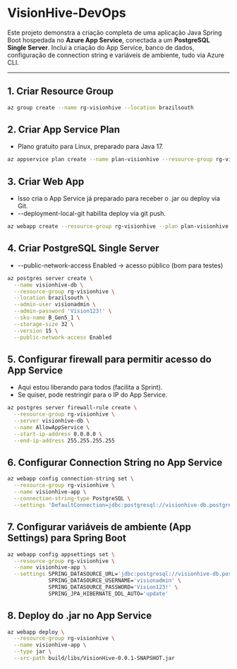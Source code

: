 # VisionHive-DevOps

Este projeto demonstra a criação completa de uma aplicação Java Spring Boot hospedada no **Azure App Service**, conectada a um **PostgreSQL Single Server**. Inclui a criação do App Service, banco de dados, configuração de connection string e variáveis de ambiente, tudo via Azure CLI.

---

## 1. Criar Resource Group
```bash
az group create --name rg-visionhive --location brazilsouth
```

## 2. Criar App Service Plan
- Plano gratuito para Linux, preparado para Java 17.
```bash
az appservice plan create --name plan-visionhive --resource-group rg-visionhive --sku F1 --is-linux
```

## 3. Criar Web App
- Isso cria o App Service já preparado para receber o .jar ou deploy via Git.
- --deployment-local-git habilita deploy via git push.
```bash
az webapp create --resource-group rg-visionhive --plan plan-visionhive --name visionhive-app --runtime "JAVA:17-java17" --deployment-local-git
```

## 4. Criar PostgreSQL Single Server
- --public-network-access Enabled → acesso público (bom para testes)
```bash
az postgres server create \
  --name visionhive-db \
  --resource-group rg-visionhive \
  --location brazilsouth \
  --admin-user visionadmin \
  --admin-password 'Vision123!' \
  --sku-name B_Gen5_1 \
  --storage-size 32 \
  --version 15 \
  --public-network-access Enabled
```

## 5. Configurar firewall para permitir acesso do App Service
- Aqui estou liberando para todos (facilita a Sprint).
- Se quiser, pode restringir para o IP do App Service.
```bash
az postgres server firewall-rule create \
  --resource-group rg-visionhive \
  --server visionhive-db \
  --name AllowAppService \
  --start-ip-address 0.0.0.0 \
  --end-ip-address 255.255.255.255
```

## 6. Configurar Connection String no App Service
```bash
az webapp config connection-string set \
  --resource-group rg-visionhive \
  --name visionhive-app \
  --connection-string-type PostgreSQL \
  --settings 'DefaultConnection=jdbc:postgresql://visionhive-db.postgres.database.azure.com:5432/postgres?user=visionadmin&password=Vision123\!&sslmode=require'
```

## 7. Configurar variáveis de ambiente (App Settings) para Spring Boot
```bash
az webapp config appsettings set \
  --resource-group rg-visionhive \
  --name visionhive-app \
  --settings SPRING_DATASOURCE_URL='jdbc:postgresql://visionhive-db.postgres.database.azure.com:5432/postgres' \
             SPRING_DATASOURCE_USERNAME='visionadmin' \
             SPRING_DATASOURCE_PASSWORD='Vision123!' \
             SPRING_JPA_HIBERNATE_DDL_AUTO='update'
```

## 8. Deploy do .jar no App Service
```bash
az webapp deploy \
  --resource-group rg-visionhive \
  --name visionhive-app \
  --type jar \
  --src-path build/libs/VisionHive-0.0.1-SNAPSHOT.jar
```
